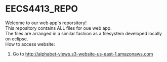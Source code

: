 # EECS4413_REPO


Welcome to our web app's reporsitory!<br>
This repository contains ALL files for oue web app. <br>
The files are arranged in a similar fashion as a filesystem developed locally on eclipse.<br>
How to access website:<br>
1. Go to http://alphabet-views.s3-website-us-east-1.amazonaws.com
